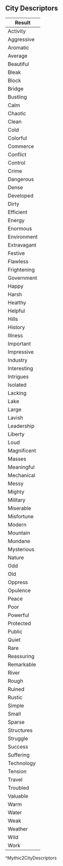 ## City Descriptors
| Result      |
| ----------- |
| Activity    |
| Aggressive  |
| Aromatic    |
| Average     |
| Beautiful   |
| Bleak       |
| Block       |
| Bridge      |
| Bustling    |
| Calm        |
| Chaotic     |
| Clean       |
| Cold        |
| Colorful    |
| Commerce    |
| Conflict    |
| Control     |
| Crime       |
| Dangerous   |
| Dense       |
| Developed   |
| Dirty       |
| Efficient   |
| Energy      |
| Enormous    |
| Environment |
| Extravagant |
| Festive     |
| Flawless    |
| Frightening |
| Government  |
| Happy       |
| Harsh       |
| Healthy     |
| Helpful     |
| Hills       |
| History     |
| Illness     |
| Important   |
| Impressive  |
| Industry    |
| Interesting |
| Intrigues   |
| Isolated    |
| Lacking     |
| Lake        |
| Large       |
| Lavish      |
| Leadership  |
| Liberty     |
| Loud        |
| Magnificent |
| Masses      |
| Meaningful  |
| Mechanical  |
| Messy       |
| Mighty      |
| Military    |
| Miserable   |
| Misfortune  |
| Modern      |
| Mountain    |
| Mundane     |
| Mysterious  |
| Nature      |
| Odd         |
| Old         |
| Oppress     |
| Opulence    |
| Peace       |
| Poor        |
| Powerful    |
| Protected   |
| Public      |
| Quiet       |
| Rare        |
| Reassuring  |
| Remarkable  |
| River       |
| Rough       |
| Ruined      |
| Rustic      |
| Simple      |
| Small       |
| Sparse      |
| Structures  |
| Struggle    |
| Success     |
| Suffering   |
| Technology  |
| Tension     |
| Travel      |
| Troubled    |
| Valuable    |
| Warm        |
| Water       |
| Weak        |
| Weather     |
| Wild        |
| Work        |
^Mythic2CityDescriptors